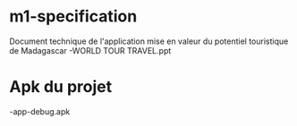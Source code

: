 # m1-specification
Document technique de l'application mise en valeur du potentiel touristique de Madagascar
-WORLD TOUR TRAVEL.ppt

# Apk du projet
-app-debug.apk
